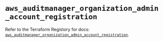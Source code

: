 # `aws_auditmanager_organization_admin_account_registration`

Refer to the Terraform Registory for docs: [`aws_auditmanager_organization_admin_account_registration`](https://www.terraform.io/docs/providers/aws/r/auditmanager_organization_admin_account_registration).
